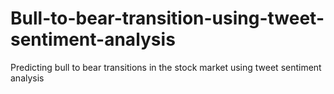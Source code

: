 # Bull-to-bear-transition-using-tweet-sentiment-analysis
Predicting bull to bear transitions in the stock market using tweet sentiment analysis

